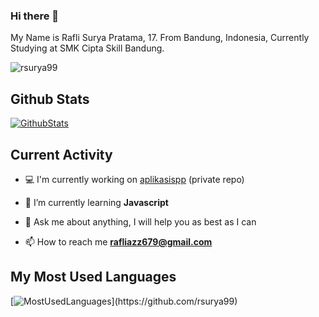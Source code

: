 ### Hi there 👋

My Name is Rafli Surya Pratama, 17. From Bandung, Indonesia, Currently Studying at SMK Cipta Skill Bandung.

<p align="left"> <img src="https://komarev.com/ghpvc/?username=rsurya99" alt="rsurya99" /> </p>

## Github Stats

[![GithubStats](https://github-readme-stats.vercel.app/api?username=rsurya99&show_icons=true&theme=radical)](https://github.com/rsurya99)

## Current Activity

- 💻 I'm currently working on [aplikasispp](https://github.com/RSurya99/aplikasi-spp) (private repo)

- 🌱 I’m currently learning **Javascript**

- 💬 Ask me about anything, I will help you as best as I can

- 📫 How to reach me **rafliazz679@gmail.com**

## My Most Used Languages

[![MostUsedLanguages](https://github-readme-stats.vercel.app/api/top-langs/?username=rsurya99&theme=radical")](https://github.com/rsurya99) 

<!-- 
[![rsurya99's wakatime stats](https://github-readme-stats.vercel.app/api/wakatime?username=rsurya99)](https://wakatime.com/@rsurya99)
 -->
